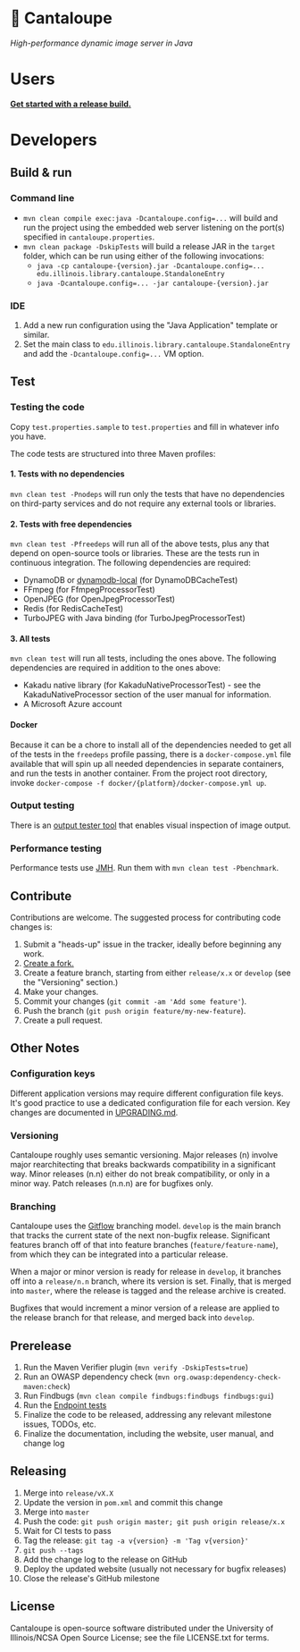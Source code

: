 # 🍈 Cantaloupe

*High-performance dynamic image server in Java*

# Users

**[Get started with a release build.](https://github.com/cantaloupe-project/cantaloupe/releases)**

# Developers

## Build & run

### Command line

* `mvn clean compile exec:java -Dcantaloupe.config=...` will build and run the
  project using the embedded web server listening on the port(s) specified in
  `cantaloupe.properties`.
* `mvn clean package -DskipTests` will build a release JAR in the `target`
  folder, which can be run using either of the following invocations:
    * `java -cp cantaloupe-{version}.jar -Dcantaloupe.config=... edu.illinois.library.cantaloupe.StandaloneEntry`
    * `java -Dcantaloupe.config=... -jar cantaloupe-{version}.jar`

### IDE

1. Add a new run configuration using the "Java Application" template or
   similar.
2. Set the main class to `edu.illinois.library.cantaloupe.StandaloneEntry` and
   add the `-Dcantaloupe.config=...` VM option.

## Test

### Testing the code

Copy `test.properties.sample` to `test.properties` and fill in whatever info
you have.

The code tests are structured into three Maven profiles:

#### 1. Tests with no dependencies

`mvn clean test -Pnodeps` will run only the tests that have no dependencies
on third-party services and do not require any external tools or libraries.

#### 2. Tests with free dependencies

`mvn clean test -Pfreedeps` will run all of the above tests, plus any that
depend on open-source tools or libraries. These are the tests run in
continuous integration. The following dependencies are required:

* DynamoDB or [dynamodb-local](https://docs.aws.amazon.com/amazondynamodb/latest/developerguide/DynamoDBLocal.html)
  (for DynamoDBCacheTest)
* FFmpeg (for FfmpegProcessorTest)
* OpenJPEG (for OpenJpegProcessorTest)
* Redis (for RedisCacheTest)
* TurboJPEG with Java binding (for TurboJpegProcessorTest)

#### 3. All tests

`mvn clean test` will run all tests, including the ones above. The following
dependencies are required in addition to the ones above:

* Kakadu native library (for KakaduNativeProcessorTest) - see the
  KakaduNativeProcessor section of the user manual for information.
* A Microsoft Azure account

#### Docker

Because it can be a chore to install all of the dependencies needed to get all
of the tests in the `freedeps` profile passing, there is a `docker-compose.yml`
file available that will spin up all needed dependencies in separate
containers, and run the tests in another container. From the project root
directory, invoke `docker-compose -f docker/{platform}/docker-compose.yml up`.

### Output testing

There is an [output tester tool](https://github.com/cantaloupe-project/output-tester)
that enables visual inspection of image output.

### Performance testing

Performance tests use [JMH](http://openjdk.java.net/projects/code-tools/jmh/).
Run them with `mvn clean test -Pbenchmark`.

## Contribute

Contributions are welcome. The suggested process for contributing code changes
is:

1. Submit a "heads-up" issue in the tracker, ideally before beginning any
   work.
2. [Create a fork.](https://github.com/cantaloupe-project/cantaloupe/fork)
3. Create a feature branch, starting from either `release/x.x` or `develop`
   (see the "Versioning" section.)
4. Make your changes.
5. Commit your changes (`git commit -am 'Add some feature'`).
6. Push the branch (`git push origin feature/my-new-feature`).
7. Create a pull request.

## Other Notes

### Configuration keys

Different application versions may require different configuration file keys.
It's good practice to use a dedicated configuration file for each version.
Key changes are documented in [UPGRADING.md](https://github.com/cantaloupe-project/cantaloupe/blob/develop/UPGRADING.md).

### Versioning

Cantaloupe roughly uses semantic versioning. Major releases (n) involve major
rearchitecting that breaks backwards compatibility in a significant way. Minor
releases (n.n) either do not break compatibility, or only in a minor way.
Patch releases (n.n.n) are for bugfixes only.

### Branching

Cantaloupe uses the
[Gitflow](https://www.atlassian.com/git/tutorials/comparing-workflows#gitflow-workflow)
branching model. `develop` is the main branch that tracks the current state of
the next non-bugfix release. Significant features branch off of that into
feature branches (`feature/feature-name`), from which they can be integrated
into a particular release.

When a major or minor version is ready for release in `develop`, it branches
off into a `release/n.n` branch, where its version is set. Finally, that is
merged into `master`, where the release is tagged and the release archive is
created.

Bugfixes that would increment a minor version of a release are applied to the
release branch for that release, and merged back into `develop`.

## Prerelease

1. Run the Maven Verifier plugin (`mvn verify -DskipTests=true`)
2. Run an OWASP dependency check (`mvn org.owasp:dependency-check-maven:check`)
3. Run Findbugs (`mvn clean compile findbugs:findbugs findbugs:gui`)
4. Run the [Endpoint tests](https://github.com/cantaloupe-project/output-tester)
5. Finalize the code to be released, addressing any relevant milestone issues,
   TODOs, etc.
6. Finalize the documentation, including the website, user manual, and change
   log

## Releasing

1. Merge into `release/vX.X`
2. Update the version in `pom.xml` and commit this change
3. Merge into `master`
4. Push the code: `git push origin master; git push origin release/x.x`
5. Wait for CI tests to pass
6. Tag the release: `git tag -a v{version} -m 'Tag v{version}'`
7. `git push --tags`
8. Add the change log to the release on GitHub
9. Deploy the updated website (usually not necessary for bugfix releases)
10. Close the release's GitHub milestone

## License

Cantaloupe is open-source software distributed under the University of
Illinois/NCSA Open Source License; see the file LICENSE.txt for terms.

